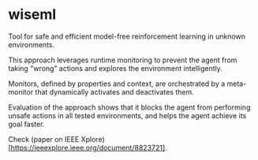 # wiseml


Tool for safe and efficient model-free reinforcement learning in unknown environments. 

This approach leverages runtime monitoring to prevent the agent from taking "wrong" actions and explores the environment intelligently. 

Monitors, defined by properties and context, are orchestrated by a meta-monitor that dynamically activates and deactivates them. 

Evaluation of the approach shows that it blocks the agent from performing unsafe actions in all tested environments, and helps the agent achieve its goal faster.


Check (paper on IEEE Xplore)[https://ieeexplore.ieee.org/document/8823721].
